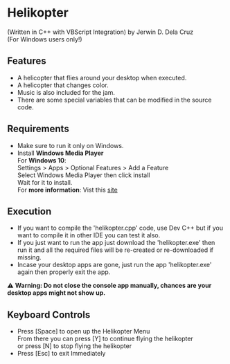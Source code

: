 # Helikopter 
(Written in C++ with VBScript Integration) by Jerwin D. Dela Cruz <br />
(For Windows users only!) <br />

## Features
- A helicopter that flies around your desktop when executed.
- A helicopter that changes color.
- Music is also included for the jam.
- There are some special variables that can be modified in the source code.

## Requirements
- Make sure to run it only on Windows.
- Install **Windows Media Player**<br/>
  For **Windows 10**:<br/>
  Settings > Apps > Optional Features > Add a Feature<br/>
  Select Windows Media Player then click install<br/>
  Wait for it to install.<br/>
  For **more information**: Vist this <a href="https://support.microsoft.com/en-us/windows/get-windows-media-player-81718e0d-cfce-25b1-aee3-94596b658287" target="_blank">site</a><br/>
  
  
## Execution 
- If you want to compile the 'helikopter.cpp' code, use Dev C++ but if you want to compile it in other IDE you can test it also.
- If you just want to run the app just download the 'helikopter.exe' then run it and all the required files will be re-created or re-downloaded if missing.
- Incase your desktop apps are gone, just run the app 'helikopter.exe' again then properly exit the app.

:warning: **Warning: Do not close the console app manually, chances are your desktop apps might not show up.**

## Keyboard Controls 
- Press [Space] to open up the Helikopter Menu <br />From there you can press [Y] to continue flying the helikopter<br />or press [N] to stop flying the helikopter
- Press [Esc] to exit Immediately

